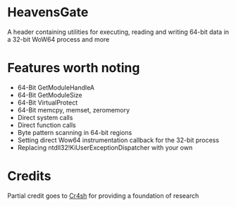 # HeavensGate
A header containing utilities for executing, reading and writing 64-bit data in a 32-bit WoW64 process and more

# Features worth noting
* 64-Bit GetModuleHandleA
* 64-Bit GetModuleSize
* 64-Bit VirtualProtect
* 64-Bit memcpy, memset, zeromemory
* Direct system calls
* Direct function calls
* Byte pattern scanning in 64-bit regions
* Setting direct Wow64 instrumentation callback for the 32-bit process
* Replacing ntdll32!KiUserExceptionDispatcher with your own

# Credits
Partial credit goes to [Cr4sh](https://gist.github.com/Cr4sh) for providing a foundation of research
